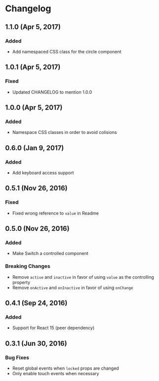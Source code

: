 # Changelog

## 1.1.0 (Apr 5, 2017)
### Added
- Add namespaced CSS class for the circle component

## 1.0.1 (Apr 5, 2017)
### Fixed
- Updated CHANGELOG to mention 1.0.0

## 1.0.0 (Apr 5, 2017)
### Added
- Namespace CSS classes in order to avoid colisions

## 0.6.0 (Jan 9, 2017)
### Added
- Add keyboard access support

## 0.5.1 (Nov 26, 2016)
### Fixed
- Fixed wrong reference to `value` in Readme

## 0.5.0 (Nov 26, 2016)
### Added
- Make Switch a controlled component

### Breaking Changes
- Remove `active` and `inactive` in favor of using `value` as the controlling property
- Remove `onActive` and `onInactive` in favor of using `onChange`

## 0.4.1 (Sep 24, 2016)
### Added
- Support for React 15 (peer dependency)

## 0.3.1 (Jun 30, 2016)

### Bug Fixes
- Reset global events when `locked` props are changed
- Only enable touch events when necessary
